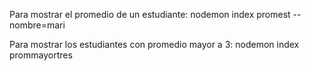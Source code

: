 Para mostrar el promedio de un estudiante:
nodemon index promest --nombre=mari

Para mostrar los estudiantes con promedio mayor a 3:
nodemon index prommayortres

